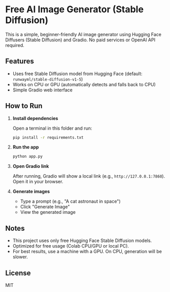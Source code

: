 # Free AI Image Generator (Stable Diffusion)

This is a simple, beginner-friendly AI image generator using Hugging Face Diffusers (Stable Diffusion) and Gradio. No paid services or OpenAI API required.

## Features
- Uses free Stable Diffusion model from Hugging Face (default: `runwayml/stable-diffusion-v1-5`)
- Works on CPU or GPU (automatically detects and falls back to CPU)
- Simple Gradio web interface

## How to Run

1. **Install dependencies**
   
   Open a terminal in this folder and run:
   ```bash
   pip install -r requirements.txt
   ```

2. **Run the app**
   
   ```bash
   python app.py
   ```

3. **Open Gradio link**
   
   After running, Gradio will show a local link (e.g., `http://127.0.0.1:7860`). Open it in your browser.

4. **Generate images**
   
   - Type a prompt (e.g., "A cat astronaut in space")
   - Click "Generate Image"
   - View the generated image

## Notes
- This project uses only free Hugging Face Stable Diffusion models.
- Optimized for free usage (Colab CPU/GPU or local PC).
- For best results, use a machine with a GPU. On CPU, generation will be slower.

## License
MIT
